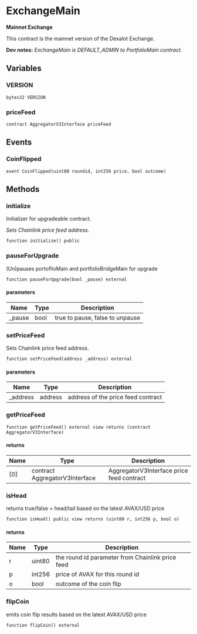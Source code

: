 # ExchangeMain

**Mainnet Exchange**

This contract is the mainnet version of the Dexalot Exchange.

**Dev notes:** _ExchangeMain is DEFAULT_ADMIN to PortfolioMain contract._

## Variables

### VERSION

```solidity
bytes32 VERSION
```
### priceFeed

```solidity
contract AggregatorV3Interface priceFeed
```

## Events

### CoinFlipped

```solidity
event CoinFlipped(uint80 roundid, int256 price, bool outcome)
```

## Methods

### initialize

Initializer for upgradeable contract.

_Sets Chainlink price feed address._

```solidity
function initialize() public
```

### pauseForUpgrade

(Un)pauses portoflioMain and portfolioBridgeMain for upgrade

```solidity
function pauseForUpgrade(bool _pause) external
```

#### parameters

| Name | Type | Description |
| ---- | ---- | ----------- |
| _pause | bool | true to pause, false to unpause |

### setPriceFeed

Sets Chainlink price feed address.

```solidity
function setPriceFeed(address _address) external
```

#### parameters

| Name | Type | Description |
| ---- | ---- | ----------- |
| _address | address | address of the price feed contract |

### getPriceFeed

```solidity
function getPriceFeed() external view returns (contract AggregatorV3Interface)
```

#### returns

| Name | Type | Description |
| ---- | ---- | ----------- |
| [0] | contract AggregatorV3Interface | AggregatorV3Interface  price feed contract |
### isHead

returns true/false = head/tail based on the latest AVAX/USD price

```solidity
function isHead() public view returns (uint80 r, int256 p, bool o)
```

#### returns

| Name | Type | Description |
| ---- | ---- | ----------- |
| r | uint80 | the round id parameter from Chainlink price feed |
| p | int256 | price of AVAX for this round id |
| o | bool | outcome of the coin flip |
### flipCoin

emits coin flip results based on the latest AVAX/USD price

```solidity
function flipCoin() external
```


